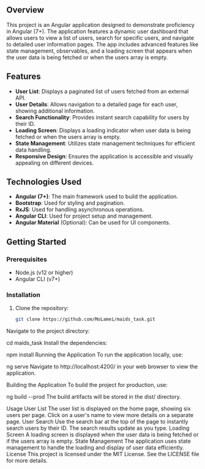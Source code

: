 <p style="font-family: Arial, sans-serif; font-size: 14px;">



## Overview

This project is an Angular application designed to demonstrate proficiency in Angular (7+). The application features a dynamic user dashboard that allows users to view a list of users, search for specific users, and navigate to detailed user information pages. The app includes advanced features like state management, observables, and a loading screen that appears when the user data is being fetched or when the users array is empty.

## Features

- **User List**: Displays a paginated list of users fetched from an external API.
- **User Details**: Allows navigation to a detailed page for each user, showing additional information.
- **Search Functionality**: Provides instant search capability for users by their ID.
- **Loading Screen**: Displays a loading indicator when user data is being fetched or when the users array is empty.
- **State Management**: Utilizes state management techniques for efficient data handling.
- **Responsive Design**: Ensures the application is accessible and visually appealing on different devices.

## Technologies Used

- **Angular (7+)**: The main framework used to build the application.
- **Bootstrap**: Used for styling and pagination.
- **RxJS**: Used for handling asynchronous operations.
- **Angular CLI**: Used for project setup and management.
- **Angular Material** (Optional): Can be used for UI components.

## Getting Started

### Prerequisites

- Node.js (v12 or higher)
- Angular CLI (v7+)

### Installation

1. Clone the repository:

   ```bash
   git clone https://github.com/MoLamei/maids_task.git
Navigate to the project directory:


cd maids_task
Install the dependencies:

npm install
Running the Application
To run the application locally, use:


ng serve
Navigate to http://localhost:4200/ in your web browser to view the application.

Building the Application
To build the project for production, use:


ng build --prod
The build artifacts will be stored in the dist/ directory.

Usage
User List
The user list is displayed on the home page, showing six users per page.
Click on a user's name to view more details on a separate page.
User Search
Use the search bar at the top of the page to instantly search users by their ID.
The search results update as you type.
Loading Screen
A loading screen is displayed when the user data is being fetched or if the users array is empty.
State Management
The application uses state management to handle the loading and display of user data efficiently.
License
This project is licensed under the MIT License. See the LICENSE file for more details.

</p>